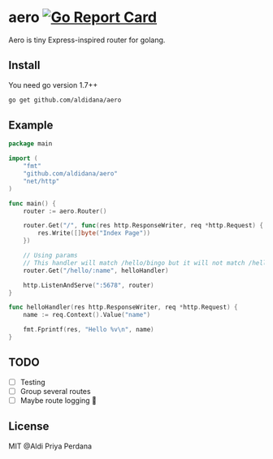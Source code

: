 # aero [![Go Report Card](https://goreportcard.com/badge/github.com/aldidana/aero)](https://goreportcard.com/report/github.com/aldidana/aero)

Aero is tiny Express-inspired router for golang.

## Install
You need go version 1.7++
```sh
go get github.com/aldidana/aero
```

## Example
```go
package main

import (
	"fmt"
	"github.com/aldidana/aero"
	"net/http"
)

func main() {
	router := aero.Router()

	router.Get("/", func(res http.ResponseWriter, req *http.Request) {
		res.Write([]byte("Index Page"))
	})

	// Using params
	// This handler will match /hello/bingo but it will not match /hello/ and /hello
	router.Get("/hello/:name", helloHandler)

	http.ListenAndServe(":5678", router)
}

func helloHandler(res http.ResponseWriter, req *http.Request) {
	name := req.Context().Value("name")

	fmt.Fprintf(res, "Hello %v\n", name)
}
```
## TODO
- [ ] Testing
- [ ] Group several routes
- [ ] Maybe route logging :beers:

## License
MIT @Aldi Priya Perdana
